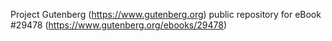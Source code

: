 Project Gutenberg (https://www.gutenberg.org) public repository for eBook #29478 (https://www.gutenberg.org/ebooks/29478)
